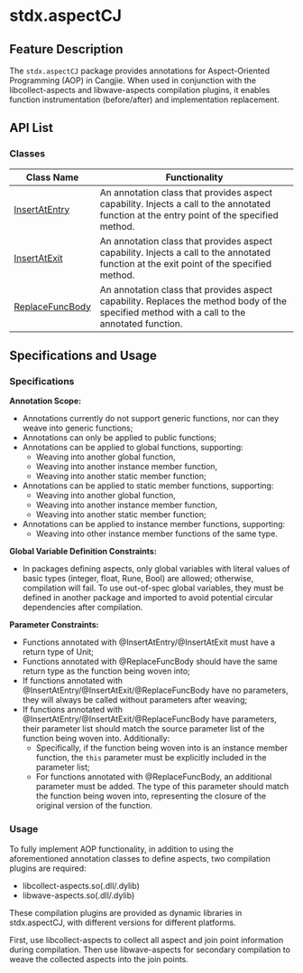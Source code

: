 # stdx.aspectCJ

## Feature Description

The `stdx.aspectCJ` package provides annotations for Aspect-Oriented Programming (AOP) in Cangjie. When used in conjunction with the libcollect-aspects and libwave-aspects compilation plugins, it enables function instrumentation (before/after) and implementation replacement.

## API List

### Classes

| Class Name                                                    | Functionality                                                |
| ------------------------------------------------------------ | ------------------------------------------------------------ |
| [InsertAtEntry](./aspectCJ_package_api/aspectCJ_package_classes.md#class-insertatentry) | An annotation class that provides aspect capability. Injects a call to the annotated function at the entry point of the specified method. |
| [InsertAtExit](./aspectCJ_package_api/aspectCJ_package_classes.md#class-insertatexit) | An annotation class that provides aspect capability. Injects a call to the annotated function at the exit point of the specified method. |
| [ReplaceFuncBody](./aspectCJ_package_api/aspectCJ_package_classes.md#class-replacefuncbody) | An annotation class that provides aspect capability. Replaces the method body of the specified method with a call to the annotated function. |

## Specifications and Usage

### Specifications

**Annotation Scope:**

- Annotations currently do not support generic functions, nor can they weave into generic functions;
- Annotations can only be applied to public functions;
- Annotations can be applied to global functions, supporting:
  - Weaving into another global function,
  - Weaving into another instance member function,
  - Weaving into another static member function;
- Annotations can be applied to static member functions, supporting:
  - Weaving into another global function,
  - Weaving into another instance member function,
  - Weaving into another static member function;
- Annotations can be applied to instance member functions, supporting:
  - Weaving into other instance member functions of the same type.

**Global Variable Definition Constraints:**

- In packages defining aspects, only global variables with literal values of basic types (integer, float, Rune, Bool) are allowed; otherwise, compilation will fail. To use out-of-spec global variables, they must be defined in another package and imported to avoid potential circular dependencies after compilation.

**Parameter Constraints:**

- Functions annotated with @InsertAtEntry/@InsertAtExit must have a return type of Unit;
- Functions annotated with @ReplaceFuncBody should have the same return type as the function being woven into;
- If functions annotated with @InsertAtEntry/@InsertAtExit/@ReplaceFuncBody have no parameters, they will always be called without parameters after weaving;
- If functions annotated with @InsertAtEntry/@InsertAtExit/@ReplaceFuncBody have parameters, their parameter list should match the source parameter list of the function being woven into. Additionally:
  - Specifically, if the function being woven into is an instance member function, the `this` parameter must be explicitly included in the parameter list;
  - For functions annotated with @ReplaceFuncBody, an additional parameter must be added. The type of this parameter should match the function being woven into, representing the closure of the original version of the function.

### Usage

To fully implement AOP functionality, in addition to using the aforementioned annotation classes to define aspects, two compilation plugins are required:

- libcollect-aspects.so(.dll/.dylib)
- libwave-aspects.so(.dll/.dylib)

These compilation plugins are provided as dynamic libraries in stdx.aspectCJ, with different versions for different platforms.

First, use libcollect-aspects to collect all aspect and join point information during compilation. Then use libwave-aspects for secondary compilation to weave the collected aspects into the join points.